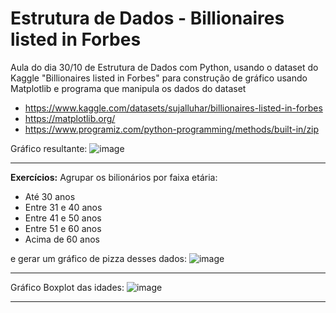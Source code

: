 # Estrutura de Dados - Billionaires listed in Forbes 

Aula do dia 30/10 de Estrutura de Dados com Python, usando o dataset do Kaggle "Billionaires listed in Forbes" para construção de gráfico usando Matplotlib e programa que manipula os dados do dataset

+ https://www.kaggle.com/datasets/sujalluhar/billionaires-listed-in-forbes
+ https://matplotlib.org/
+ https://www.programiz.com/python-programming/methods/built-in/zip

Gráfico resultante:
![image](https://github.com/CarolinaSFreitas/estrutura-de-dados_bilionarios-3010/assets/99994934/9e9e7d23-29a7-454e-afeb-3b987dc2eee5)

***

**Exercícios:**
Agrupar os bilionários por faixa etária:
  + Até 30 anos
  + Entre 31 e 40 anos
  + Entre 41 e 50 anos
  + Entre 51 e 60 anos
  + Acima de 60 anos
   
 e gerar um gráfico de pizza desses dados:
![image](https://github.com/CarolinaSFreitas/estrutura-de-dados_bilionarios-3010/assets/99994934/cc38667f-0984-4819-912d-5b58dc79f035)

***

Gráfico Boxplot das idades:
![image](https://github.com/CarolinaSFreitas/estrutura-de-dados_bilionarios-3010/assets/99994934/403aaa14-49fc-401e-8d1d-be880a3b9d57)

***

